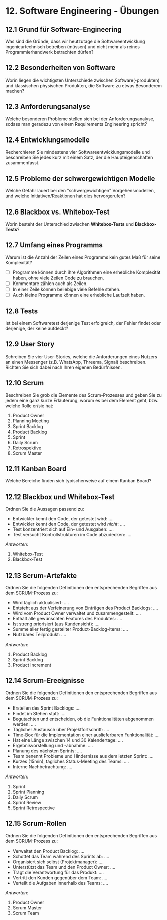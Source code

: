 # 12. Software Engineering - Übungen

<!-- Chapter: 12 -->

## 12.1 Grund für Software-Engineering
Was sind die Gründe, dass wir heutzutage die Softwareentwicklung ingenieurtechnisch betreiben (müssen) und nicht mehr als reines Programmierhandwerk betrachten dürfen?


## 12.2 Besonderheiten von Software
Worin liegen die wichtigsten Unterschiede zwischen Software(-produkten) und klassischen physischen Produkten, die Software zu etwas Besonderem machen?


## 12.3 Anforderungsanalyse
Welche besonderen Probleme stellen sich bei der Anforderungsanalyse, sodass man geradezu von einem Requirements Engineering spricht?


## 12.4 Entwicklungsmodelle
Recherchieren Sie mindestens vier Softwareentwicklungsmodelle und beschreiben Sie jedes kurz mit einem Satz, der die Haupteigenschaften zusammenfasst.


## 12.5 Probleme der schwergewichtigen Modelle
Welche Gefahr lauert bei den "schwergewichtigen" Vorgehensmodellen, und welche Initiativen/Reaktionen hat dies hervorgerufen?


## 12.6 Blackbox vs. Whitebox-Test
Worin besteht der Unterschied zwischen __Whitebox-Tests__ und __Blackbox-Tests__?


## 12.7 Umfang eines Programms
Warum ist die Anzahl der Zeilen eines Programms kein gutes Maß für seine Komplexität?

  * [ ] Programme können durch ihre Algorithmen eine erhebliche Komplexität haben, ohne viele Zeilen Code zu brauchen.
  * [ ] Kommentare zählen auch als Zeilen.
  * [ ] In einer Zeile können beliebige viele Befehle stehen.
  * [ ] Auch kleine Programme können eine erhebliche Laufzeit haben.

## 12.8 Tests
Ist bei einem Softwaretest derjenige Test erfolgreich, der Fehler findet oder derjenige, der keine aufdeckt?


## 12.9 User Story
Schreiben Sie vier User-Stories, welche die Anforderungen eines Nutzers an einen Messenger (z.B. WhatsApp, Threema, Signal) beschreiben. Richten Sie sich dabei nach Ihren eigenen Bedürfnissen.


## 12.10 Scrum
Beschreiben Sie grob die Elemente des Scrum-Prozesses und geben Sie zu jedem eine ganz kurze Erläuterung, worum es bei dem Element geht, bzw. welche Rolle er/sie hat:

  1. Product Owner
  2. Planning Meeting
  3. Sprint Backlog
  4. Product Backlog
  5. Sprint
  6. Daily Scrum
  7. Retrospektive
  8. Scrum Master


## 12.11 Kanban Board
Welche Bereiche finden sich typischerweise auf einem Kanban Board?


## 12.12 Blackbox und Whitebox-Test
Ordnen Sie die Aussagen passend zu:

  * Entwickler kennt den Code, der getestet wird: ....
  * Entwickler kennt den Code, der getestet wird *nicht*: ....
  * Test konzentriert sich auf Ein- und Ausgaben: ....
  * Test versucht Kontrollstrukturen im Code abzudecken: ....

*Antworten:*

  1. Whitebox-Test
  2. Blackbox-Test


## 12.13 Scrum-Artefakte
Ordnen Sie die folgenden Definitionen den entsprechenden Begriffen aus dem SCRUM-Prozess zu:

  * Wird täglich aktualisiert: ....
  * Entsteht aus der Verfeinerung von Einträgen des Product Backlogs: ....
  * Wird vom Product Owner verwaltet und zusammengestellt: ....
  * Enthält alle gewünschten Features des Produktes: ....
  * Ist streng priorisiert (aus Kundensicht): ....
  * Summe aller fertig gestellter Product-Backlog-Items: ....
  * Nutzbares Teilprodukt: ....

*Antworten:*

  1. Product Backlog
  2. Sprint Backlog
  3. Product Increment


## 12.14 Scrum-Ereeignisse
Ordnen Sie die folgenden Definitionen den entsprechenden Begriffen aus dem SCRUM-Prozess zu:

  * Erstellen des Sprint Backlogs: ....
  * Findet im Stehen statt: ....
  * Begutachten und entscheiden, ob die Funktionalitäten abgenommen werden: ....
  * Täglicher Austausch über Projektfortschritt: ....
  * Time-Box für die Implementation einer auslieferbaren Funktionalität: ....
  * Hat eine Länge zwischen 14 und 30 Kalendertage: ....
  * Ergebnisvorstellung und -abnahme: ....
  * Planung des nächsten Sprints: ....
  * Team benennt Probleme und Hindernisse aus dem letzten Sprint: ....
  * Kurzes (15min), tägliches Status-Meeting des Teams: ....
  * Interne Nachbetrachtung: ....

*Antworten:*

  1. Sprint
  2. Sprint Planning
  3. Daily Scrum
  4. Sprint Review
  5. Sprint Retrospective


## 12.15 Scrum-Rollen
Ordnen Sie die folgenden Definitionen den entsprechenden Begriffen aus dem SCRUM-Prozess zu:

  * Verwaltet den Product Backlog: ....
  * Schottet das Team während des Sprints ab: ....
  * Organisiert sich selbst (Projektmanager): ....
  * Unterstützt das Team und den Product Owner: ....
  * Trägt die Verantwortung für das Produkt: ....
  * Vertritt den Kunden gegenüber dem Team: ....
  * Verteilt die Aufgaben innerhalb des Teams: ....

*Antworten:*

  1. Product Owner
  2. Scrum Master
  3. Scrum Team



